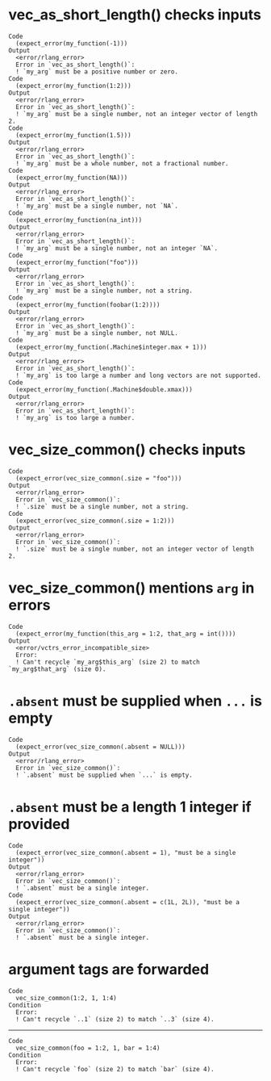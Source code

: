 # vec_as_short_length() checks inputs

    Code
      (expect_error(my_function(-1)))
    Output
      <error/rlang_error>
      Error in `vec_as_short_length()`:
      ! `my_arg` must be a positive number or zero.
    Code
      (expect_error(my_function(1:2)))
    Output
      <error/rlang_error>
      Error in `vec_as_short_length()`:
      ! `my_arg` must be a single number, not an integer vector of length 2.
    Code
      (expect_error(my_function(1.5)))
    Output
      <error/rlang_error>
      Error in `vec_as_short_length()`:
      ! `my_arg` must be a whole number, not a fractional number.
    Code
      (expect_error(my_function(NA)))
    Output
      <error/rlang_error>
      Error in `vec_as_short_length()`:
      ! `my_arg` must be a single number, not `NA`.
    Code
      (expect_error(my_function(na_int)))
    Output
      <error/rlang_error>
      Error in `vec_as_short_length()`:
      ! `my_arg` must be a single number, not an integer `NA`.
    Code
      (expect_error(my_function("foo")))
    Output
      <error/rlang_error>
      Error in `vec_as_short_length()`:
      ! `my_arg` must be a single number, not a string.
    Code
      (expect_error(my_function(foobar(1:2))))
    Output
      <error/rlang_error>
      Error in `vec_as_short_length()`:
      ! `my_arg` must be a single number, not NULL.
    Code
      (expect_error(my_function(.Machine$integer.max + 1)))
    Output
      <error/rlang_error>
      Error in `vec_as_short_length()`:
      ! `my_arg` is too large a number and long vectors are not supported.
    Code
      (expect_error(my_function(.Machine$double.xmax)))
    Output
      <error/rlang_error>
      Error in `vec_as_short_length()`:
      ! `my_arg` is too large a number.

# vec_size_common() checks inputs

    Code
      (expect_error(vec_size_common(.size = "foo")))
    Output
      <error/rlang_error>
      Error in `vec_size_common()`:
      ! `.size` must be a single number, not a string.
    Code
      (expect_error(vec_size_common(.size = 1:2)))
    Output
      <error/rlang_error>
      Error in `vec_size_common()`:
      ! `.size` must be a single number, not an integer vector of length 2.

# vec_size_common() mentions `arg` in errors

    Code
      (expect_error(my_function(this_arg = 1:2, that_arg = int())))
    Output
      <error/vctrs_error_incompatible_size>
      Error:
      ! Can't recycle `my_arg$this_arg` (size 2) to match `my_arg$that_arg` (size 0).

# `.absent` must be supplied when `...` is empty

    Code
      (expect_error(vec_size_common(.absent = NULL)))
    Output
      <error/rlang_error>
      Error in `vec_size_common()`:
      ! `.absent` must be supplied when `...` is empty.

# `.absent` must be a length 1 integer if provided

    Code
      (expect_error(vec_size_common(.absent = 1), "must be a single integer"))
    Output
      <error/rlang_error>
      Error in `vec_size_common()`:
      ! `.absent` must be a single integer.
    Code
      (expect_error(vec_size_common(.absent = c(1L, 2L)), "must be a single integer"))
    Output
      <error/rlang_error>
      Error in `vec_size_common()`:
      ! `.absent` must be a single integer.

# argument tags are forwarded

    Code
      vec_size_common(1:2, 1, 1:4)
    Condition
      Error:
      ! Can't recycle `..1` (size 2) to match `..3` (size 4).

---

    Code
      vec_size_common(foo = 1:2, 1, bar = 1:4)
    Condition
      Error:
      ! Can't recycle `foo` (size 2) to match `bar` (size 4).

